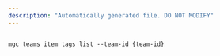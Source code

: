 ```yaml
---
description: "Automatically generated file. DO NOT MODIFY"
---
```


```cli

mgc teams item tags list --team-id {team-id}

```